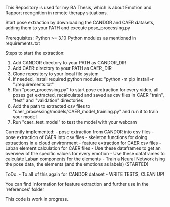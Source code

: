 This Repository is used for my BA Thesis, which is about Emotion and Rapport recognition in remote therapy situations.

Start pose extraction by downloading the CANDOR and CAER datasets, adding them to your PATH and execute pose_processing.py

Prerequisites:
Python >= 3.10
Python modules as mentioned in requirements.txt

Steps to start the extraction:
1. Add CANDOR directory to your PATH as CANDOR_DIR
2. Add CAER directory to your PATH as CAER_DIR
3. Clone repository to your local file system
4. If needed, install required python modules: "python -m pip install -r "./requirements.txt"
5. Run "pose_processing.py" to start pose extraction for every video, all poses get extracted, recalculated and saved as csv files in CAER "train", "test" and "validation" directories
6. Add the path to extracted csv files to "caer_processing/models/CAER_model_training.py" and run it to train your model
7. Run "caer_test_model" to test the model with your webcam

Currently implemented:
    - pose extraction from CANDOR into csv files
    - pose extraction of CAER into csv files
    - skeleton functions for doing extractions in a cloud environment
    - feature extraction for CAER csv files
    - Laban element calculation for CAER files
    - Use these dataframes to get an overview of the specific values for every emotion
    - Use these dataframes to calculate Laban components for the elements
    - Train a Neural Network ising the pose data, the elements (and the emotions as labels) (STARTED)
    
ToDo:
    - To all of this again for CANDOR dataset
    - WRITE TESTS, CLEAN UP!

You can find information for feature extraction and further use in the 'references' folder

This code is work in progress.
